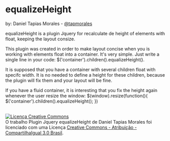 equalizeHeight
==============
by: Daniel Tapias Morales - <a href="https://twitter.com/tapmorales">@tapmorales</a> <br/>


equalizeHeight is a plugin Jquery for recalculate de height of elements with float, keeping the layout consize.

This plugin was created in order to make layout concise when you is working with elements float into a container. It's very simple. Just write a single line in your code: $('container').children().equalizeHeight(). 

It is supposed that you have a container with several children float with specifc width. It is no needed to define a height for these children, because the plugin will fix them and your layout will be fine.

If you have a fluid container, it is interesting that you fix the height again whenever the user resize the window: 
$(window).resize(function(){
    $('container').children().equalizeHeight();
})

<br/>
<a rel="license" href="http://creativecommons.org/licenses/by-sa/3.0/br/deed.pt"><img alt="Licença Creative Commons" style="border-width:0" src="http://i.creativecommons.org/l/by-sa/3.0/br/88x31.png" /></a><br />O trabalho <span xmlns:dct="http://purl.org/dc/terms/" property="dct:title">Plugin Jquery equalizeHeight</span> de <span xmlns:cc="http://creativecommons.org/ns#" property="cc:attributionName">Daniel Tapias Morales</span> foi licenciado com uma Licença <a rel="license" href="http://creativecommons.org/licenses/by-sa/3.0/br/deed.pt">Creative Commons - Atribuição - CompartilhaIgual 3.0 Brasil</a>.